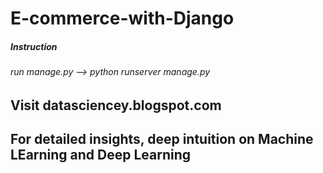 # E-commerce-with-Django
##### Instruction 
###### run manage.py --> python runserver manage.py
## Visit datasciencey.blogspot.com
## For detailed insights, deep intuition on Machine LEarning and Deep Learning
